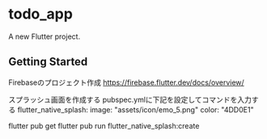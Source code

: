 # todo_app

A new Flutter project.

## Getting Started
Firebaseのプロジェクト作成
https://firebase.flutter.dev/docs/overview/

スプラッシュ画面を作成する
pubspec.ymlに下記を設定してコマンドを入力する
flutter_native_splash:
  image: "assets/icon/emo_5.png"
  color: "4DD0E1"

flutter pub get
flutter pub run flutter_native_splash:create